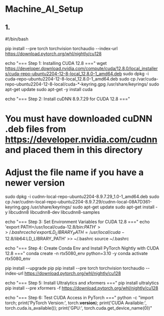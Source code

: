 # Machine_AI_Setup

## 1.
#!/bin/bash

pip install --pre torch torchvision torchaudio --index-url https://download.pytorch.org/whl/nightly/cu128

echo "=== Step 1: Installing CUDA 12.8 ==="
wget https://developer.download.nvidia.com/compute/cuda/12.8.0/local_installers/cuda-repo-ubuntu2204-12-8-local_12.8.0-1_amd64.deb
sudo dpkg -i cuda-repo-ubuntu2204-12-8-local_12.8.0-1_amd64.deb
sudo cp /var/cuda-repo-ubuntu2204-12-8-local/cuda-*-keyring.gpg /usr/share/keyrings/
sudo apt-get update
sudo apt-get -y install cuda

echo "=== Step 2: Install cuDNN 8.9.7.29 for CUDA 12.8 ==="
# You must have downloaded cuDNN .deb files from https://developer.nvidia.com/cudnn and placed them in this directory
# Adjust the file name if you have a newer version
sudo dpkg -i cudnn-local-repo-ubuntu2204-8.9.7.29_1.0-1_amd64.deb
sudo cp /var/cudnn-local-repo-ubuntu2204-8.9.7.29/cudnn-local-08A7D361-keyring.gpg /usr/share/keyrings/
sudo apt-get update
sudo apt-get install -y libcudnn8 libcudnn8-dev libcudnn8-samples

echo "=== Step 3: Set Environment Variables for CUDA 12.8 ==="
echo 'export PATH=/usr/local/cuda-12.8/bin:$PATH' >> ~/.bashrc
echo 'export LD_LIBRARY_PATH=/usr/local/cuda-12.8/lib64:$LD_LIBRARY_PATH' >> ~/.bashrc
source ~/.bashrc

echo "=== Step 4: Create Conda Env and Install PyTorch Nightly with CUDA 12.8 ==="
conda create -n rtx5080_env python=3.10 -y
conda activate rtx5080_env

pip install --upgrade pip
pip install --pre torch torchvision torchaudio --index-url https://download.pytorch.org/whl/nightly/cu128

echo "=== Step 5: Install Ultralytics and xformers ==="
pip install ultralytics
pip install --pre xformers -f https://download.pytorch.org/whl/nightly/cu128

echo "=== Step 6: Test CUDA Access in PyTorch ==="
python -c "import torch; print('PyTorch Version:', torch.__version__); print('CUDA Available:', torch.cuda.is_available()); print('GPU:', torch.cuda.get_device_name(0))"
